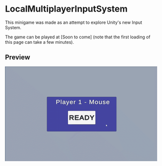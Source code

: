 # LocalMultiplayerInputSystem

This minigame was made as an attempt to explore Unity's new Input System.

The game can be played at [Soon to come] (note that the first loading of this page can take a few minutes).

## Preview
![Demo gif](https://github.com/LudovicAL/LocalMultiplayerInputSystem/blob/main/Demo.gif?raw=true)
